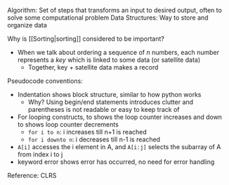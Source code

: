 Algorithm: Set of steps that transforms an input to desired output, often to solve some computational problem
Data Structures: Way to store and organize data 

Why is [[Sorting|sorting]] considered to be important?
- When we talk about ordering a sequence of *n* numbers, each number represents a *key* which is linked to some data (or satellite data)
	- Together, key + satellite data makes a record

Pseudocode conventions:
- Indentation shows block structure, similar to how python works
	- Why? Using begin/end statements introduces clutter and parentheses is not readable or easy to keep track of
- For looping constructs, to shows the loop counter increases and down to shows loop counter decrements 
	- `for i to n`: i increases till n+1 is reached
	- `for i downto n`: i decreases till n-1 is reached
- `A[i]` accesses the i element in A, and `A[i:j]` selects the subarray of A from index i to j
- keyword error shows error has occurred, no need for error handling

Reference: CLRS